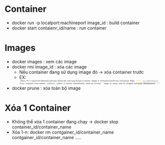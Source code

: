 # Container 
  * docker run -p localport:machineport image_id : build container
  * docker start contaienr_id/name : run container

# Images
  * docker images : xem các image
  * docker rmi image_id : xóa các image
      - Nếu container đang  sử dụng image đó -> xóa container trước
      - EX: ![Example Image](./image%20for%20note/img-confict-with-container.png)
  * docker prune : xóa toàn bộ image

# Xóa 1 Container
  * Không thể xóa 1 container đang chạy -> docker stop container_id/container_name
  * Xóa 1-n: docker rm contgainer_id/container_name contgainer_id/container_name .....
